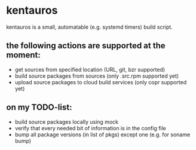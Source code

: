# kentauros

kentauros is a small, automatable (e.g. systemd timers) build script.

## the following actions are supported at the moment:

- get sources from specified location (URL, git, bzr supported)
- build source packages from sources (only .src.rpm supported yet)
- upload source packages to cloud build services (only copr supported yet)

## on my TODO-list:

- build source packages locally using mock
- verify that every needed bit of information is in the config file
- bump all package versions (in list of pkgs) except one (e.g. for soname bump)


